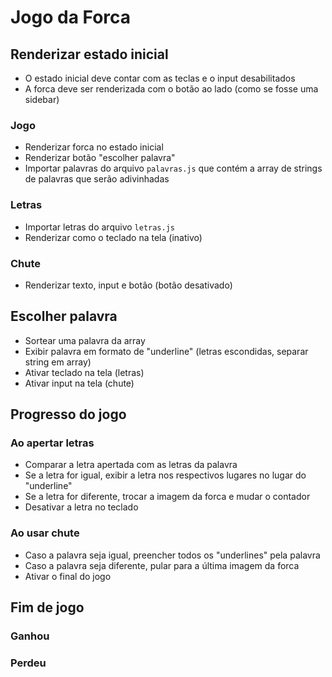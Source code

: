 # Jogo da Forca

## Renderizar estado inicial

- O estado inicial deve contar com as teclas e o input desabilitados
- A forca deve ser renderizada com o botão ao lado (como se fosse uma sidebar)

### Jogo

- Renderizar forca no estado inicial
- Renderizar botão "escolher palavra"
- Importar palavras do arquivo ```palavras.js``` que contém a array de strings de palavras que serão adivinhadas

### Letras

- Importar letras do arquivo ```letras.js```
- Renderizar como o teclado na tela (inativo)

### Chute

- Renderizar texto, input e botão (botão desativado)

## Escolher palavra

- Sortear uma palavra da array
- Exibir palavra em formato de "underline" (letras escondidas, separar string em array)
- Ativar teclado na tela (letras)
- Ativar input na tela (chute)

## Progresso do jogo

### Ao apertar letras

- Comparar a letra apertada com as letras da palavra
- Se a letra for igual, exibir a letra nos respectivos lugares no lugar do "underline"
- Se a letra for diferente, trocar a imagem da forca e mudar o contador
- Desativar a letra no teclado

### Ao usar chute

- Caso a palavra seja igual, preencher todos os "underlines" pela palavra
- Caso a palavra seja diferente, pular para a última imagem da forca
- Ativar o final do jogo

## Fim de jogo

### Ganhou

### Perdeu
